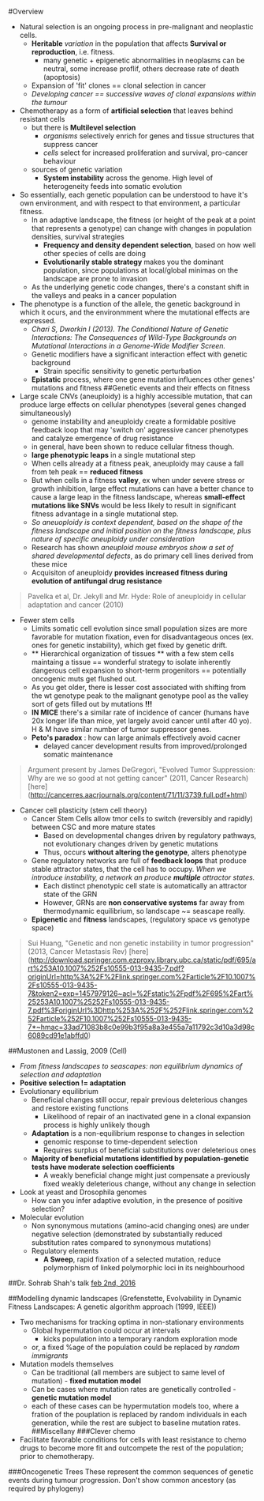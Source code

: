 #Overview
- Natural selection is an ongoing process in pre-malignant and neoplastic cells. 
	- **Heritable** *variation* in the population that affects **Survival or reproduction**, i.e. fitness. 
		- many genetic + epigenetic abnormalities in neoplasms can be neutral, some increase proflif, others decrease rate of death (apoptosis)
	- Expansion of 'fit' clones == clonal selection in cancer
	- *Developing cancer == successive waves of clonal expansions within the tumour*  
- Chemotherapy as a form of **artificial selection** that leaves behind resistant cells
	- but there is **Multilevel selection**
		- *organisms* selectively enrich for genes and tissue structures that suppress cancer
		- *cells* select for increased proliferation and survival, pro-cancer behaviour
	- sources of genetic variation
		- **System instability** across the genome. High level of heterogeneity feeds into somatic evolution
- So essentially, each genetic population can be understood to have it's own environment, and with respect to that environment, a particular fitness. 
	- In an adaptive landscape, the fitness (or height of the peak at a point that represents a genotype) can change with changes in population densities, survival strategies
		- **Frequency and density dependent selection**, based on how well other species of cells are doing
		- **Evolutionarily stable strategy** makes you the dominant population, since populations at local/global minimas on the landscape are prone to invasion
	- As the underlying genetic code changes, there's a constant shift in the valleys and peaks in a cancer population
- The phenotype is a function of the allele, the genetic background in which it ocurs, and the environmment where the mutational effects are expressed.  
	- *Chari S, Dworkin I (2013). The Conditional Nature of Genetic Interactions: The Consequences of Wild-Type Backgrounds on Mutational Interactions in a Genome-Wide Modifier Screen.*  
	- Genetic modifiers have a significant interaction effect with genetic background  
		- Strain specific sensitivity to genetic perturbation  
	- **Epistatic** process, where one gene mutation influences other genes' mutations and fitness
##Genetic events and their effects on fitness
- Large scale CNVs (aneuploidy) is a highly accessible mutation, that can produce large effects on cellular phenotypes (several genes changed simultaneously)
	- genome instability and aneuploidy create a formidable positive feedback loop that may 'switch on' aggressive cancer phenotypes and catalyze emergence of drug resistance
	- in general, have been shown to reduce cellular fitness though.
	- **large phenotypic leaps** in a single mutational step
	- When cells already at a fitness peak, aneuploidy may cause a fall from teh peak == **reduced fitness**
	- But when cells in a fitness **valley**, ex when under severe stress or growth inhibition, large effect mutations can have a better chance to cause a large leap in the fitness landscape, whereas **small-effect mutations like SNVs** would be less likely to result in significant fitness advantage in a single mutational step. 
	- *So aneuoploidy is context dependent, based on the shape of the fitness landscape and initial position on the fitness landscape, plus nature of specific aneuploidy under consideration*  
	- Research has shown *aneuploid mouse embryos show a set of shared developmental defects*, as do primary cell lines derived from these mice  
	- Acquisiton of aneuploidy **provides increased fitness during evolution of antifungal drug resistance**   
>  Pavelka et al, Dr. Jekyll and Mr. Hyde: Role of aneuploidy in cellular adaptation and cancer (2010)  

- Fewer stem cells
	- Limits somatic cell evolution since small population sizes are more favorable for mutation fixation, even for disadvantageous onces (ex. ones for genetic instability), which get fixed by genetic drift.  
	- ** Hierarchical organization of tissues ** with a few stem cells maintaing a tissue == wonderful strategy to isolate inherently dangerous cell expansion to short-term progenitors == potentially oncogenic muts get flushed out. 
	- As you get older, there is lesser cost associated with shifting from the wt genotype peak to the malignant genotype pool as the valley sort of gets filled out by mutations **!!!**  
	- **IN MICE** there's a similar rate of incidence of cancer (humans have 20x longer life than mice, yet largely avoid cancer until after 40 yo). H & M have similar number of tumor suppressor genes. 
	- **Peto's paradox** : how can large animals effectively avoid cacner
		- delayed cancer development results from improved/prolonged somatic maintenance
> Argument present by James DeGregori, "Evolved Tumor Suppression: Why are we so good at not getting cancer" (2011, Cancer Research) [here] (http://cancerres.aacrjournals.org/content/71/11/3739.full.pdf+html)  

- Cancer cell plasticity (stem cell theory)
	- Cancer Stem Cells allow tmor cells to switch (reversibly and rapidly) between CSC and more mature states
		- Based on developmental changes driven by regulatory pathways, not evolutionary changes driven by genetic mutations 
		- Thus, occurs **without altering the genotype**, alters phenotype
	- Gene regulatory networks are full of **feedback loops** that produce stable attractor states, that the cell has to occupy. *When we introduce instability, a network an produce **multiple** attractor states.*
		- Each distinct phenotypic cell state is automatically an attractor state of the GRN
		- However, GRNs are **non conservative systems** far away from thermodynamic equilibrium, so landscape ~= seascape really.   
	- **Epigenetic** and **fitness** landscapes, (regulatory space vs genotype space)
> Sui Huang, "Genetic and non genetic instability in tumor progression" (2013, Cancer Metastasis Rev) [here] (http://download.springer.com.ezproxy.library.ubc.ca/static/pdf/695/art%253A10.1007%252Fs10555-013-9435-7.pdf?originUrl=http%3A%2F%2Flink.springer.com%2Farticle%2F10.1007%2Fs10555-013-9435-7&token2=exp=1457979126~acl=%2Fstatic%2Fpdf%2F695%2Fart%25253A10.1007%25252Fs10555-013-9435-7.pdf%3ForiginUrl%3Dhttp%253A%252F%252Flink.springer.com%252Farticle%252F10.1007%252Fs10555-013-9435-7*~hmac=33ad71083b8c0e99b3f95a8a3e455a7a11792c3d10a3d98c6089cd91e1abffd0)  

##Mustonen and Lassig, 2009 (Cell)
- *From fitness landscapes to seascapes: non equilibrium dynamics of selection and adaptation*  
- **Positive selection != adaptation**
- Evolutionary equilibrium
	- Beneficial changes still occur, repair previous deleterious changes and restore existing functions
		- Likelihood of repair of an inactivated gene in a clonal expansion process is highly unlikely though
	- **Adaptation** is a non-equilibrium response to changes in selection
		- genomic response to time-dependent selection 
		- Requires surplus of beneficial substitutions over deleterious ones
	- **Majority of beneficial mutations identified by population-genetic tests have moderate selection coefficients**
		-  A weakly beneficial change might just compensate a previously fixed weakly deleterious change, without any change in selection
- Look at yeast and Drosophila genomes
	- How can you infer adaptive evolution, in the presence of positive selection? 
- Molecular evolution
	- Non synonymous mutations (amino-acid changing ones) are under negative selection (demonstrated by substantially reduced substitution rates compared to synonymous mutations)  
	- Regulatory elements
		- **A Sweep**, rapid fixation of a selected mutation, reduce polymorphism of linked polymorphic loci in its neighbourhood
		
##Dr. Sohrab Shah's talk [feb 2nd, 2016](https://simons.berkeley.edu/talks/sohrab-shah-02-02-2016)

##Modelling dynamic landscapes (Grefenstette, Evolvability in Dynamic Fitness Landscapes: A genetic algorithm approach (1999, IEEE))
- Two mechanisms for tracking optima in non-stationary environments
	- Global hypermutation could occur at intervals
		- kicks population into a temporary random exploration mode
	- or, a fixed %age of the population could be replaced by *random immigrants*   
- Mutation models themselves
	- Can be traditional (all members are subject to same level of mutation) - **fixed mutation model**  
	- Can be cases where mutation rates are genetically controlled - **genetic mutation model**   
	- each of these cases can be hypermutation models too, where a fration of the pouplation is replaced by random individuals in each generation, while the rest are subject to baseline mutation rates.  
##Miscellany
###Clever chemo
- Facilitate favorable conditions for cells with least resistance to chemo drugs to become more fit and outcompete the rest of the population; prior to chemotherapy.  

###Oncogenetic Trees
These represent the common sequences of genetic events during tumour progression. Don't show common ancestory (as required by phylogeny)
